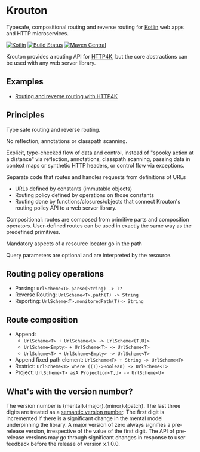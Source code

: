 # Krouton


Typesafe, compositional routing and reverse routing for [Kotlin](https://kotlinlang.org) web apps and HTTP microservices.

[![Kotlin](https://img.shields.io/badge/kotlin-1.1.4-blue.svg)](http://kotlinlang.org)
[![Build Status](https://travis-ci.org/npryce/krouton.svg?branch=master)](https://travis-ci.org/npryce/krouton)
[![Maven Central](https://img.shields.io/maven-central/v/com.natpryce/krouton.svg)](http://search.maven.org/#search%7Cga%7C1%7Cg%3A%22com.natpryce%22%20AND%20a%3A%22krouton%22)

Krouton provides a routing API for [HTTP4K](https://http4k.org), but the core abstractions can be used with any web server library.

## Examples

 * [Routing and reverse routing with HTTP4K](src/test/kotlin/com/natpryce/krouton/example/HttpRoutingExample.kt)

## Principles

Type safe routing and reverse routing.

No reflection, annotations or classpath scanning.

Explicit, type-checked flow of data and control, instead of "spooky action at a distance" via reflection, annotations,
classpath scanning, passing data in context maps or synthetic HTTP headers, or control flow via exceptions.  

Separate code that routes and handles requests from definitions of URLs

* URLs defined by constants (immutable objects)
* Routing policy defined by operations on those constants
* Routing done by functions/closures/objects that connect Krouton's routing policy API to a web server library.

Compositional: routes are composed from primitive parts and composition operators. User-defined routes can be used in 
exactly the same way as the predefined primitives.

Mandatory aspects of a resource locator go in the path

Query parameters are optional and are interpreted by the resource.


## Routing policy operations

* Parsing: `UrlScheme<T>.parse(String) -> T?`
* Reverse Routing: `UrlScheme<T>.path(T) -> String`
* Reporting: `UrlScheme<T>.monitoredPath(T)-> String`

## Route composition

* Append: 
    * `UrlScheme<T> + UrlScheme<U> -> UrlScheme<(T,U)>`
    * `UrlScheme<Empty> + UrlScheme<T> -> UrlScheme<T>`
    * `UrlScheme<T> + UrlScheme<Empty> -> UrlScheme<T>`
* Append fixed path element: `UrlScheme<T> + String -> UrlScheme<T>`
* Restrict: `UrlScheme<T> where ((T)->Boolean) -> UrlScheme<T>`
* Project: `UrlScheme<T> asA Projection<T,U> -> UrlScheme<U>`


## What's with the version number?

The version number is {mental}.{major}.{minor}.{patch}.  The last three digits are treated as a
[semantic version number](https://semver.org).  The first digit is incremented if there is a significant 
change in the mental model underpinning the library.   A major version of zero always signifies a pre-release version,
irrespective of the value of the first digit.  The API of pre-release versions may go through significant changes in 
response to user feedback before the release of version x.1.0.0.
